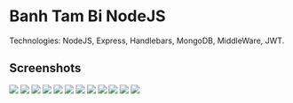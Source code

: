 # Banh Tam Bi NodeJS
Technologies: NodeJS, Express, Handlebars, MongoDB, MiddleWare, JWT.
## Screenshots
<img src="https://github.com/user-attachments/assets/6842c0d9-a99f-4d05-b452-6649171abf12"/>
<img src="https://github.com/user-attachments/assets/1997bb51-97b0-4b46-b695-c975d7f30be3"/>
<img src="https://github.com/user-attachments/assets/21ebb790-b680-4d61-a3f0-996f943deb31"/>
<img src="https://github.com/user-attachments/assets/3fc0b14e-3edd-4a95-a3fe-ac84d5891f31"/>
<img src="https://github.com/user-attachments/assets/b766e17c-d664-49ee-9030-aaf790565a5c"/>
<img src="https://github.com/user-attachments/assets/57d2ca88-0604-44bc-a95e-b943076b1b5e"/>
<img src="https://github.com/user-attachments/assets/efb46d81-fedf-4bfb-825a-d424abed69d8"/>
<img src="https://github.com/user-attachments/assets/b95c6dea-8c10-4142-88d0-24fcd7fd1cc6"/>
<img src="https://github.com/user-attachments/assets/2d31f88a-43a2-4d79-a0ca-427d01cb703f"/>
<img src="https://github.com/user-attachments/assets/e4b8ab3e-59e2-42b9-a16f-47178458e46e"/>
<img src="https://github.com/user-attachments/assets/55c9a9ea-563a-4535-acb4-387b8dcabb5a"/>
<img src="https://github.com/user-attachments/assets/9c0fdb0a-948b-4fcc-a400-2cd510b69fa2"/>

